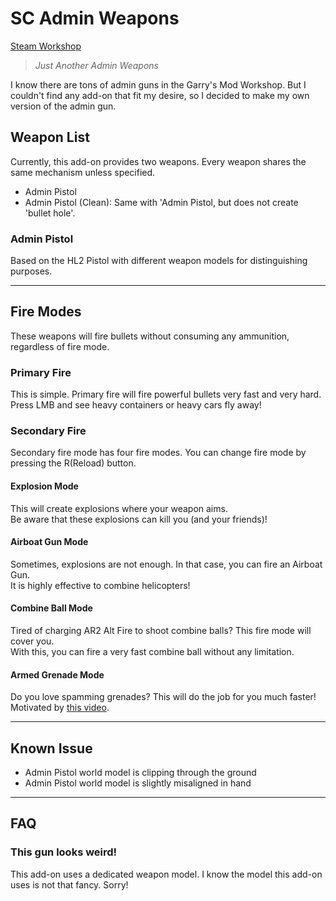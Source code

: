# SC Admin Weapons
[Steam Workshop](https://steamcommunity.com/sharedfiles/filedetails/?id=3011567266)

> *Just Another Admin Weapons*

I know there are tons of admin guns in the Garry's Mod Workshop. But I couldn't find any add-on that fit my desire, so I decided to make my own version of the admin gun.

## Weapon List
Currently, this add-on provides two weapons. Every weapon shares the same mechanism unless specified.

* Admin Pistol
* Admin Pistol (Clean): Same with 'Admin Pistol, but does not create 'bullet hole'.

### Admin Pistol
Based on the HL2 Pistol with different weapon models for distinguishing purposes.

---

## Fire Modes
These weapons will fire bullets without consuming any ammunition, regardless of fire mode.

### Primary Fire
This is simple. Primary fire will fire powerful bullets very fast and very hard.  
Press LMB and see heavy containers or heavy cars fly away!

### Secondary Fire
Secondary fire mode has four fire modes. You can change fire mode by pressing the R(Reload) button.

#### Explosion Mode
This will create explosions where your weapon aims.  
Be aware that these explosions can kill you (and your friends)!

#### Airboat Gun Mode
Sometimes, explosions are not enough. In that case, you can fire an Airboat Gun.  
It is highly effective to combine helicopters!

#### Combine Ball Mode
Tired of charging AR2 Alt Fire to shoot combine balls? This fire mode will cover you.  
With this, you can fire a very fast combine ball without any limitation.

#### Armed Grenade Mode
Do you love spamming grenades? This will do the job for you much faster!  
Motivated by [this video](http://youtu.be/LJDTgsXsP0k).

---

## Known Issue
* Admin Pistol world model is clipping through the ground
* Admin Pistol world model is slightly misaligned in hand

---

## FAQ

### This gun looks weird!
This add-on uses a dedicated weapon model. I know the model this add-on uses is not that fancy. Sorry!
